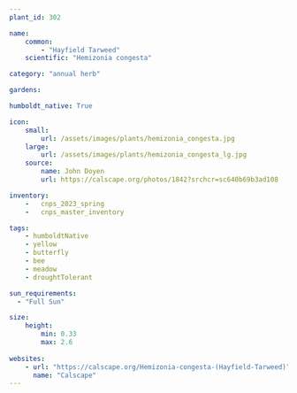 ```yaml
---
plant_id: 302 

name: 
    common: 
        - "Hayfield Tarweed"  
    scientific: "Hemizonia congesta"  

category: "annual herb"

gardens:

humboldt_native: True

icon: 
    small: 
        url: /assets/images/plants/hemizonia_congesta.jpg 
    large: 
        url: /assets/images/plants/hemizonia_congesta_lg.jpg 
    source: 
        name: John Doyen 
        url: https://calscape.org/photos/1842?srchcr=sc640b69b3ad108 

inventory: 
    -   cnps_2023_spring
    -   cnps_master_inventory

tags: 
    - humboldtNative
    - yellow
    - butterfly
    - bee
    - meadow
    - droughtTolerant

sun_requirements:
  - "Full Sun"

size:
    height: 
        min: 0.33
        max: 2.6
 
websites:
    - url: "https://calscape.org/Hemizonia-congesta-(Hayfield-Tarweed)"
      name: "Calscape"
---
```


